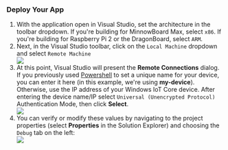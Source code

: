<h3> Deploy Your App </h3>

<ol class="setup-content-list">
  <div class="row">
    <div class="col-md-12 col-xs-24">
      <li>With the application open in Visual Studio, set the architecture in the toolbar dropdown. If you're building for MinnowBoard Max, select <code>x86</code>.  If you're building for Raspberry Pi 2 or the DragonBoard, select <code>ARM</code>.</li>
    </div>
    <div class="col-md-12 col-xs-24">
    </div>
  </div>
  <div class="row">
    <div class="col-md-12 col-xs-24">
      <li>Next, in the Visual Studio toolbar, click on the <code>Local Machine</code> dropdown and select <code>Remote Machine</code></li>
    </div>
    <div class="col-md-12 col-xs-24">
      <img src="{{site.baseurl}}/Resources/images/AppDeployment/cs-remote-machine-debugging.png">
    </div>
  </div>
  <div class="row">
    <div class="col-md-12 col-xs-24">
      <li>At this point, Visual Studio will present the <b>Remote Connections</b> dialog. If you previously used <a href="{{site.baseurl}}/{{page.lang}}/win10/samples/PowerShell.htm" target="_blank">Powershell</a> to set a unique name for your device, you can enter it here (in this example, we're using <b>my-device</b>).
Otherwise, use the IP address of your Windows IoT Core device. After entering the device name/IP select <code>Universal (Unencrypted Protocol)</code> Authentication Mode, then click <b>Select</b>.</li>
    </div>
    <div class="col-md-12 col-xs-24">
      <img src="{{site.baseurl}}/Resources/images/AppDeployment/cs-remote-connections.PNG">
    </div>
  </div>
  <div class="row">
    <div class="col-md-12 col-xs-24">
      <li> You can verify or modify these values by navigating to the project properties (select <b>Properties</b> in the Solution Explorer) and choosing the <code>Debug</code> tab on the left:</li>
    </div>
    <div class="col-md-12 col-xs-24">
      <img src="{{site.baseurl}}/Resources/images/AppDeployment/cs-debug-project-properties.PNG">
    </div>
  </div>
</ol>

